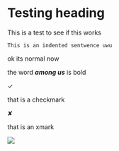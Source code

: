 # Testing heading

This is a test to see if this works

    This is an indented sentwence uwu

ok its normal now

the word ***among us*** is bold

✓

that is a checkmark

✘

that is an xmark

<img src="lonewolfstairsresult.png">